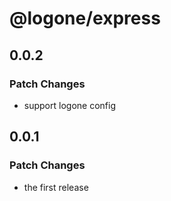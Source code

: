 # @logone/express

## 0.0.2

### Patch Changes

- support logone config

## 0.0.1

### Patch Changes

- the first release
